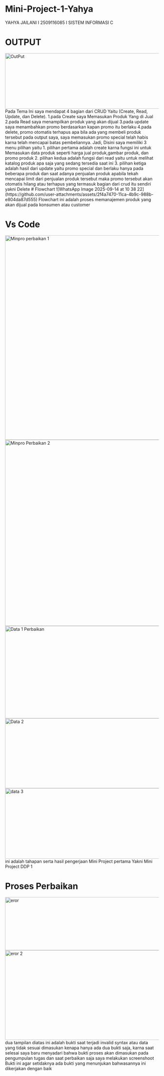 # Mini-Project-1-Yahya
YAHYA JAILANI I 2509116085 I SISTEM INFORMASI C
# OUTPUT
<img width="1024" height="182" alt="OutPut" src="https://github.com/user-attachments/assets/3f7f6a5a-7c97-4af8-a16e-b022ddf2cf29" />
Pada Tema Ini saya mendapat 4 bagian dari CRUD Yaitu (Create, Read, Update, dan Delete).
1.pada Create saya Memasukan Produk Yang di Jual 
2.pada Read saya menampilkan produk yang akan dijual
3.pada update saya menambahkan promo berdasarkan kapan promo itu berlaku
4.pada delete, promo otomatis terhapus apa bila ada yang membeli produk tersebut 
pada output saya, saya memasukan promo special telah habis karna telah mencapai batas pembeliannya.
Jadi, Disini saya memiliki 3 menu pilihan yaitu
1. pilihan pertama adalah create karna fungsi ini untuk Memasukan data produk seperti harga jual produk,gambar produk, dan promo produk 
2. pilihan kedua adalah fungsi dari read yaitu untuk melihat katalog produk apa saja yang sedang tersedia saat ini
3. pilihan ketiga adalah hasil dari update yaitu promo special dan berlaku hanya pada beberapa produk dan saat adanya penjualan produk apabila tekah mencapai limit dari penjualan produk tersebut maka promo tersebut akan otomatis hilang atau terhapus yang termasuk bagian dari crud itu sendiri yakni Delete
# Flowchart
![WhatsApp Image 2025-09-14 at 10 38 22](https://github.com/user-attachments/assets/2f4a7470-11ca-4b9c-988b-e804da87d555)
Flowchart ini adalah proses memanajemen produk yang akan dijual pada konsumen atau customer

# Vs Code
<img width="732" height="670" alt="Minpro perbaikan 1" src="https://github.com/user-attachments/assets/591b0e21-300e-4fc3-aec5-815cf9562782" /> 
<img width="728" height="610" alt="Minpro Perbaikan 2" src="https://github.com/user-attachments/assets/f64d3469-894b-4f99-bcd1-dd1d7b11bd91" />
<img width="1014" height="303" alt="Data 1 Perbaikan" src="https://github.com/user-attachments/assets/0e3304e2-453f-4605-84fb-3fb074c1afaa" />
<img width="1016" height="229" alt="Data 2" src="https://github.com/user-attachments/assets/ae26537b-2906-4886-bba1-f209ec211f67" />
<img width="1006" height="231" alt="data 3" src="https://github.com/user-attachments/assets/a75385b6-119c-4207-b1cf-995e51cf3043" />
ini adalah tahapan serta hasil pengerjaan Mini Project pertama Yakni Mini Project DDP 1 

# Proses Perbaikan
<img width="1017" height="174" alt="eror" src="https://github.com/user-attachments/assets/823fc91b-f3eb-4a0d-9038-be56bdf2b747" />
<img width="1004" height="294" alt="eror 2" src="https://github.com/user-attachments/assets/ec71b409-fa49-4c41-818d-b2cbfadc8360" />
dua tampilan diatas ini adalah bukti saat terjadi invalid syntax atau data yang tidak sesuai dimasukan kenapa hanya ada dua bukti saja, karna saat selesai saya baru menyadari bahwa bukti proses akan dimasukan pada pengumpulan tugas dan saat perbaikan saja saya melakukan screenshoot Bukti ini agar setidaknya ada bukti yang menunjukan bahwasannya ini dikerjakan dengan baik
